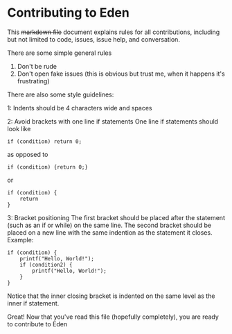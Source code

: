 # Contributing to Eden

This ~~markdown file~~ document explains rules for all contributions, including but not limited to code, issues, issue help, and conversation.

There are some simple general rules

1. Don't be rude
2. Don't open fake issues (this is obvious but trust me, when it happens it's frustrating)

There are also some style guidelines:

1: Indents should be 4 characters wide and spaces

2: Avoid brackets with one line if statements
One line if statements should look like
```
if (condition) return 0;
```
as opposed to
```
if (condition) {return 0;}
```
or
```
if (condition) {
    return
}
```
 
 3: Bracket positioning
The first bracket should be placed after the statement (such as an if or while) on the same line.
The second bracket should be placed on a new line with the same indention as the statement it closes.
Example:
```
if (condition) {
    printf("Hello, World!");
    if (condition2) {
        printf("Hello, World!");
    }
}
```
Notice that the inner closing bracket is indented on the same level as the inner if statement.

Great! Now that you've read this file (hopefully completely), you are ready to contribute to Eden
